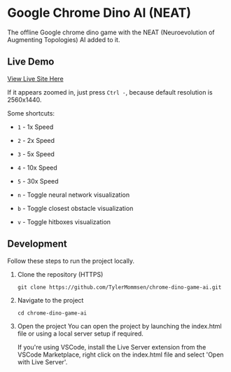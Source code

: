 # Google Chrome Dino AI (NEAT)

The offline Google chrome dino game with the NEAT (Neuroevolution of Augmenting Topologies) AI added to it.

## Live Demo

[View Live Site Here](https://tylermommsen-chrome-dino-game-ai.vercel.app/)

If it appears zoomed in, just press `Ctrl -`, because default resolution is 2560x1440.

Some shortcuts:

- `1` - 1x Speed
- `2` - 2x Speed
- `3` - 5x Speed
- `4` - 10x Speed
- `5` - 30x Speed

- `n` - Toggle neural network visualization
- `b` - Toggle closest obstacle visualization
- `v` - Toggle hitboxes visualization

## Development

Follow these steps to run the project locally.

1. Clone the repository (HTTPS)

   `git clone https://github.com/TylerMommsen/chrome-dino-game-ai.git`

2. Navigate to the project

   `cd chrome-dino-game-ai`

3. Open the project
   You can open the project by launching the index.html file or using a local server setup if required.

   If you're using VSCode, install the Live Server extension from the VSCode Marketplace, right click on the index.html file and select 'Open with Live Server'.
